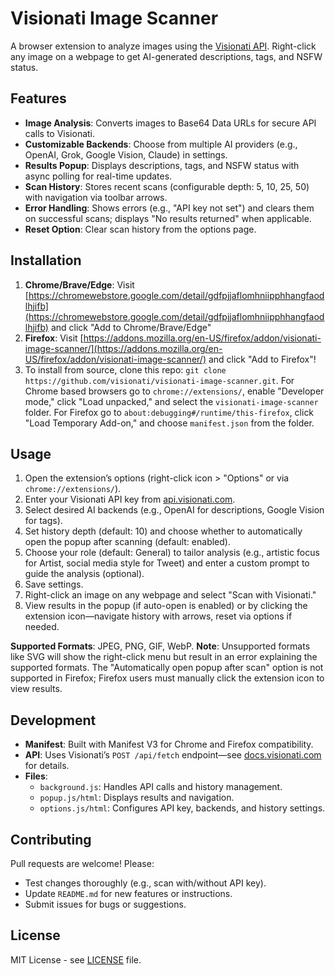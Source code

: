 # Visionati Image Scanner

A browser extension to analyze images using the [Visionati API](https://visionati.com). Right-click any image on a webpage to get AI-generated descriptions, tags, and NSFW status.

## Features

- **Image Analysis**: Converts images to Base64 Data URLs for secure API calls to Visionati.
- **Customizable Backends**: Choose from multiple AI providers (e.g., OpenAI, Grok, Google Vision, Claude) in settings.
- **Results Popup**: Displays descriptions, tags, and NSFW status with async polling for real-time updates.
- **Scan History**: Stores recent scans (configurable depth: 5, 10, 25, 50) with navigation via toolbar arrows.
- **Error Handling**: Shows errors (e.g., "API key not set") and clears them on successful scans; displays "No results returned" when applicable.
- **Reset Option**: Clear scan history from the options page.

## Installation

1. **Chrome/Brave/Edge**: Visit [https://chromewebstore.google.com/detail/gdfpjjaflomhniipphhangfaodlhjifb](https://chromewebstore.google.com/detail/gdfpjjaflomhniipphhangfaodlhjifb) and click "Add to Chrome/Brave/Edge"
2. **Firefox**: Visit [https://addons.mozilla.org/en-US/firefox/addon/visionati-image-scanner/](https://addons.mozilla.org/en-US/firefox/addon/visionati-image-scanner/) and click "Add to Firefox"!
3. To install from source, clone this repo: `git clone https://github.com/visionati/visionati-image-scanner.git`. For Chrome based browsers go to `chrome://extensions/`, enable "Developer mode," click "Load unpacked," and select the `visionati-image-scanner` folder. For Firefox go to `about:debugging#/runtime/this-firefox`, click "Load Temporary Add-on," and choose `manifest.json` from the folder.

## Usage

1. Open the extension’s options (right-click icon > "Options" or via `chrome://extensions/`).
2. Enter your Visionati API key from [api.visionati.com](https://api.visionati.com).
3. Select desired AI backends (e.g., OpenAI for descriptions, Google Vision for tags).
4. Set history depth (default: 10) and choose whether to automatically open the popup after scanning (default: enabled).
5. Choose your role (default: General) to tailor analysis (e.g., artistic focus for Artist, social media style for Tweet) and enter a custom prompt to guide the analysis (optional).
6. Save settings.
7. Right-click an image on any webpage and select "Scan with Visionati."
8. View results in the popup (if auto-open is enabled) or by clicking the extension icon—navigate history with arrows, reset via options if needed.

**Supported Formats**: JPEG, PNG, GIF, WebP.
**Note**: Unsupported formats like SVG will show the right-click menu but result in an error explaining the supported formats. The "Automatically open popup after scan" option is not supported in Firefox; Firefox users must manually click the extension icon to view results.

## Development

- **Manifest**: Built with Manifest V3 for Chrome and Firefox compatibility.
- **API**: Uses Visionati’s `POST /api/fetch` endpoint—see [docs.visionati.com](https://docs.visionati.com) for details.
- **Files**:
  - `background.js`: Handles API calls and history management.
  - `popup.js/html`: Displays results and navigation.
  - `options.js/html`: Configures API key, backends, and history settings.

## Contributing

Pull requests are welcome! Please:

- Test changes thoroughly (e.g., scan with/without API key).
- Update `README.md` for new features or instructions.
- Submit issues for bugs or suggestions.

## License

MIT License - see [LICENSE](LICENSE) file.
